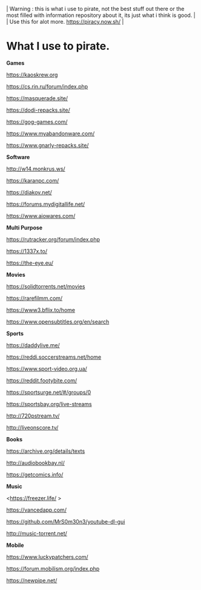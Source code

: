 | Warning : this is what i use to pirate, not the best stuff out there or the most filled with information repository about it, its just what i think is good. |
| Use this for alot more. <https://piracy.now.sh/> |

# What I use to pirate.

**Games**

<https://kaoskrew.org>

<https://cs.rin.ru/forum/index.php>

<https://masquerade.site/>

<https://dodi-repacks.site/>

<https://gog-games.com/>

<https://www.myabandonware.com/>

<https://www.gnarly-repacks.site/>

**Software**

<http://w14.monkrus.ws/>

<https://karanpc.com/>

<https://diakov.net/>

<https://forums.mydigitallife.net/>

<https://www.aiowares.com/>


**Multi Purpose**

<https://rutracker.org/forum/index.php>

<https://1337x.to/>

<https://the-eye.eu/>


**Movies**

<https://solidtorrents.net/movies>


<https://rarefilmm.com/>


<https://www3.bflix.to/home>


<https://www.opensubtitles.org/en/search>


**Sports**

<https://daddylive.me/>


<https://reddi.soccerstreams.net/home>


<https://www.sport-video.org.ua/>


<https://reddit.footybite.com/>


<https://sportsurge.net/#/groups/0>


<https://sportsbay.org/live-streams>


<http://720pstream.tv/>


<http://liveonscore.tv/>


**Books**

<https://archive.org/details/texts>


<http://audiobookbay.nl/>


<https://getcomics.info/>


**Music**

<https://freezer.life/ >


<https://vancedapp.com/>


<https://github.com/MrS0m30n3/youtube-dl-gui>


<http://music-torrent.net/>

**Mobile**

<https://www.luckypatchers.com/>


<https://forum.mobilism.org/index.php>


<https://newpipe.net/>


